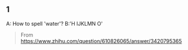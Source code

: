 ## 1
A: How to spell 'water'?
B:'H IJKLMN O'
> From https://www.zhihu.com/question/610826065/answer/3420795365